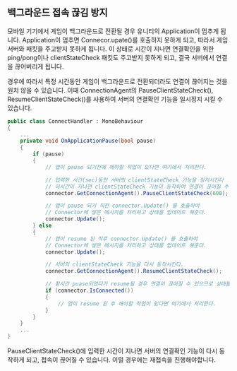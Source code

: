 ## 백그라운드 접속 끊김 방지

모바일 기기에서 게임이 백그라운드로 전환될 경우 유니티의 Application이 멈추게 됩니다. Application이 멈추면 Connecor.upate()를 호출하지 못하게 되고, 따라서 게임서버와 패킷을 주고받지 못하게 됩니다. 이 상태로 시간이 지나면 연결확인을 위한 ping/pong이나 clientStateCheck 패킷도 주고받지 못하게 되고, 결국 서버에서 연결을 끊어버리게 됩니다. 

경우에 따라서 특정 시간동안 게임이 백그라운드로 전환되더라도 연결이 끊어지는 것을 원치 않을 수 있습니다. 이때 ConnectionAgent의 PauseClientStateCheck(), ResumeClientStateCheck()를 사용하여 서버의 연결확인 기능을 일시정지 시킬 수 있습니다. 

```c#
public class ConnectHandler : MonoBehaviour
{
    ...
    private void OnApplicationPause(bool pause)
    {
        if (pause)
        {
            // 앱이 pause 되기전에 해야할 작업이 있다면 여기에서 처리한다.

            // 입력한 시간(sec)동안 서버의 clientStateCheck 기능을 정지시킨다
            // 이시간이 지나면 clientStateCheck 기능이 동작하여 연결이 끊어질 수 있다. 
            connector.GetConnectionAgent().PauseClientStateCheck(600);

            // 앱이 pause 되기 직전 connector.Update() 를 호출하여 
            // Connector에 쌓은 메시지를 처리하고 상태를 업데이트 해준다. 
            connector.Update();
        } else
        {
            // 앱이 resume 된 직후 connector.Update() 를 호출하여 
            // Connector에 쌓은 메시지를 처리하고 상태를 업데이트 해준다. 
            connector.Update();

            // 서버의 clientStateCheck 기능을 다시 동작시킨다.
            connector.GetConnectionAgent().ResumeClientStateCheck();

            // 장시간 puase되었다가 resume될 경우 연결이 끊어질 수 있으므로 상태를 체크한다.
            if (connector.IsConnected())
            {
                // 앱이 resume 된 후 해야할 작업이 있다면 여기에서 처리한다.
            }
        }
    }
    ...
}
```

PauseClientStateCheck()에 입력한 시간이 지나면 서버의 연결확인 기능이 다시 동작하게 되고, 접속이 끊어질 수 있습니다. 이럴 경우에는 재접속을 진행해야합니다.
